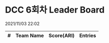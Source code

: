 # DCC 6회차 Leader Board
2021/11/03 22:02

|#|Team Name|Score(ARI)|Entries|  
|:---:|:---:|:---:|:---:|  

